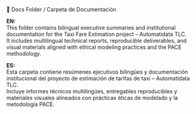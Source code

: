 📘 Docs Folder / Carpeta de Documentación

**EN:**  
This folder contains bilingual executive summaries and institutional documentation for the Taxi Fare Estimation project – Automatidata TLC.  
It includes multilingual technical reports, reproducible deliverables, and visual materials aligned with ethical modeling practices and the PACE methodology.

**ES:**  
Esta carpeta contiene resúmenes ejecutivos bilingües y documentación institucional del proyecto de estimación de tarifas de taxi – Automatidata TLC.  
Incluye informes técnicos multilingües, entregables reproducibles y materiales visuales alineados con prácticas éticas de modelado y la metodología PACE.

